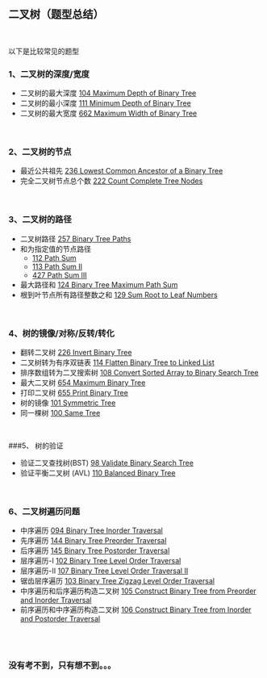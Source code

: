 ## 二叉树（题型总结）
<br>

以下是比较常见的题型

### 1、二叉树的深度/宽度
- 二叉树的最大深度 [104 Maximum Depth of Binary Tree](https://github.com/LUCY78765580/Day-Day-Leetcode/blob/master/C/binary%20tree/104_Maximum%20Depth%20of%20Binary%20Tree.md)
- 二叉树的最小深度 [111 Minimum Depth of Binary Tree](https://github.com/LUCY78765580/Day-Day-Leetcode/blob/master/C/binary%20tree/111_Minimum%20Depth%20of%20Binary%20Tree.md)
- 二叉树的最大宽度 [662 Maximum Width of Binary Tree](https://github.com/LUCY78765580/Day-Day-Leetcode/blob/master/C/binary%20tree/662_Maximum%20Width%20of%20Binary%20Tree.md)
<br>

### 2、二叉树的节点
- 最近公共祖先 [236 Lowest Common Ancestor of a Binary Tree](https://github.com/LUCY78765580/Day-Day-Leetcode/blob/master/C/binary%20tree/236_Lowest%20Common%20Ancestor%20of%20a%20Binary%20Tree.md)
- 完全二叉树节点总个数 [222 Count Complete Tree Nodes](https://github.com/LUCY78765580/Day-Day-Leetcode/blob/master/C/binary%20tree/222_Count%20Complete%20Tree%20Nodes.md)
<br>

### 3、二叉树的路径
- 二叉树路径 [257 Binary Tree Paths](https://github.com/LUCY78765580/Day-Day-Leetcode/blob/master/C/binary%20tree/257_Binary%20Tree%20Paths.md)
- 和为指定值的节点路径
   - [112 Path Sum](https://github.com/LUCY78765580/Day-Day-Leetcode/blob/master/C/binary%20tree/112_Path%20Sum.md)
   - [113 Path Sum II](https://github.com/LUCY78765580/Day-Day-Leetcode/blob/master/C/binary%20tree/113_Path%20Sum-2.md)
   - [427 Path Sum III](https://github.com/LUCY78765580/Day-Day-Leetcode/blob/master/C/binary%20tree/427_Path%20Sum-3.md)
- 最大路径和 [124 Binary Tree Maximum Path Sum](https://github.com/LUCY78765580/Day-Day-Leetcode/blob/master/C/binary%20tree/124_Binary%20Tree%20Maximum%20Path%20Sum.md)
- 根到叶节点所有路径整数之和 [129 Sum Root to Leaf Numbers](https://github.com/LUCY78765580/Day-Day-Leetcode/blob/master/C/binary%20tree/129_Sum%20Root%20to%20Leaf%20Numbers.md)
<br>

### 4、树的镜像/对称/反转/转化
- 翻转二叉树 [226 Invert Binary Tree](https://github.com/LUCY78765580/Day-Day-Leetcode/blob/master/C/binary%20tree/226_Invert%20Binary%20Tree.md)
- 二叉树转为有序双链表 [114 Flatten Binary Tree to Linked List](https://github.com/LUCY78765580/Day-Day-Leetcode/blob/master/C/binary%20tree/114_Flatten%20Binary%20Tree%20to%20Linked%20List.md)
- 排序数组转为二叉搜索树 [108 Convert Sorted Array to Binary Search Tree](https://github.com/LUCY78765580/Day-Day-Leetcode/blob/master/C/binary%20tree/108_Convert%20Sorted%20Array%20to%20Binary%20Tree.md)
- 最大二叉树 [654 Maximum Binary Tree](https://github.com/LUCY78765580/Day-Day-Leetcode/blob/master/C/binary%20tree/654_Maximum%20Binary%20Tree.md)
- 打印二叉树 [655 Print Binary Tree](https://github.com/LUCY78765580/Day-Day-Leetcode/blob/master/C/binary%20tree/655_Printf%20Binary%20Tree.md)
- 树的镜像 [101 Symmetric Tree](https://github.com/LUCY78765580/Day-Day-Leetcode/blob/master/C/binary%20tree/101_Symmetric%20Tree.md)
- 同一棵树 [100 Same Tree](https://github.com/LUCY78765580/Day-Day-Leetcode/blob/master/C/binary%20tree/100_Same%20Tree.md)
<br>

###5、 树的验证
- 验证二叉查找树(BST) [98 Validate Binary Search Tree](https://github.com/LUCY78765580/Day-Day-Leetcode/blob/master/C/binary%20tree/098_Validate%20Binary%20Search%20Tree.md)
- 验证平衡二叉树 (AVL) [110  Balanced Binary Tree](https://github.com/LUCY78765580/Day-Day-Leetcode/blob/master/C/binary%20tree/110_Balanced%20Bianry%20Tree.md)
<br>

### 6、二叉树遍历问题
- 中序遍历 [094  Binary Tree Inorder Traversal](https://github.com/LUCY78765580/Day-Day-Leetcode/blob/master/C/binary%20tree/094_Binary%20Tree%20Inorder%20Traversal.md)
- 先序遍历 [144  Binary Tree Preorder Traversal](https://github.com/LUCY78765580/Day-Day-Leetcode/blob/master/C/binary%20tree/144_Binary%20Tree%20Preorder%20Traversal.md)
- 后序遍历 [145  Binary Tree Postorder Traversal](https://github.com/LUCY78765580/Day-Day-Leetcode/blob/master/C/binary%20tree/145_Binary%20Tree%20Postorder%20Traversal.md)
- 层序遍历-I [102  Binary Tree Level Order Traversal](https://github.com/LUCY78765580/Day-Day-Leetcode/blob/master/C/binary%20tree/102_Binary%20Tree%20Level%20Order%20Traversal.md)
- 层序遍历-II [107  Binary Tree Level Order Traversal II](https://github.com/LUCY78765580/Day-Day-Leetcode/blob/master/C/binary%20tree/107_Binary%20Tree%20Level%20Order%20Traversal-2.md)
- 锯齿层序遍历 [103  Binary Tree Zigzag Level Order Traversal](https://github.com/LUCY78765580/Day-Day-Leetcode/blob/master/C/binary%20tree/103_Binary%20Tree%20Zigzag%20Level%20Order%20Traversal.md)
- 中序遍历和后序遍历构造二叉树 [105 Construct Binary Tree from Preorder and Inorder Traversal](https://github.com/LUCY78765580/Day-Day-Leetcode/blob/master/C/binary%20tree/105_Construct%20Binary%20Tree%20from%20Preorder%20and%20Inorder%20Traversal.md)
- 前序遍历和中序遍历构造二叉树 [106 Construct Binary Tree from Inorder and Postorder Traversal](https://github.com/LUCY78765580/Day-Day-Leetcode/blob/master/C/binary%20tree/106_Construct%20Binary%20Tree%20from%20Inorder%20and%20Postorder%20Traversal.md)
<br>
<br>

### 没有考不到，只有想不到。。。
<br>
<br>
